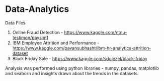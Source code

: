 # Data-Analytics
Data Files
1. Online Fraud Detection - https://www.kaggle.com/ntnu-testimon/paysim1
2. IBM Employee Attrition and Performance - https://www.kaggle.com/pavansubhasht/ibm-hr-analytics-attrition-dataset
3. Black Friday Sale - https://www.kaggle.com/sdolezel/black-friday

Analysis was performed using python libraries - numpy, pandas, matplotlib and seaborn and insights drawn about the trends in the datasets. 
